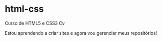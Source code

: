 # html-css
 Curso de HTML5 e CSS3 Cv

 Estou aprendendo a criar sites e agora vou gerenciar meus repositórios!
